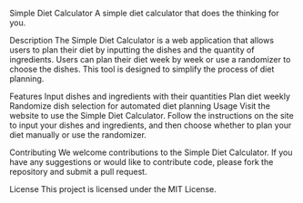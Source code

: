 Simple Diet Calculator
A simple diet calculator that does the thinking for you.

Description
The Simple Diet Calculator is a web application that allows users to plan their diet by inputting the dishes and the quantity of ingredients. Users can plan their diet week by week or use a randomizer to choose the dishes. This tool is designed to simplify the process of diet planning.

Features
Input dishes and ingredients with their quantities
Plan diet weekly
Randomize dish selection for automated diet planning
Usage
Visit the website to use the Simple Diet Calculator. Follow the instructions on the site to input your dishes and ingredients, and then choose whether to plan your diet manually or use the randomizer.

Contributing
We welcome contributions to the Simple Diet Calculator. If you have any suggestions or would like to contribute code, please fork the repository and submit a pull request.

License
This project is licensed under the MIT License.
